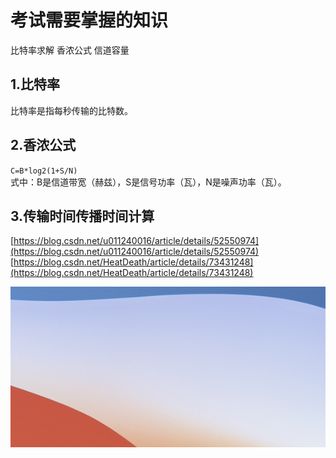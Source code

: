 # 考试需要掌握的知识

比特率求解
香浓公式 信道容量


## 1.比特率
比特率是指每秒传输的比特数。<br>


## 2.香浓公式
``C=B*log2(1+S/N)``<br>
式中：B是信道带宽（赫兹），S是信号功率（瓦），N是噪声功率（瓦）。<br>




## 3.传输时间传播时间计算

[https://blog.csdn.net/u011240016/article/details/52550974](https://blog.csdn.net/u011240016/article/details/52550974)<br>
[https://blog.csdn.net/HeatDeath/article/details/73431248](https://blog.csdn.net/HeatDeath/article/details/73431248)<br>

![fail](https://raw.githubusercontent.com/pitifulnoble/picture/master/08812c03724a689d886624e819c53c6e.png)